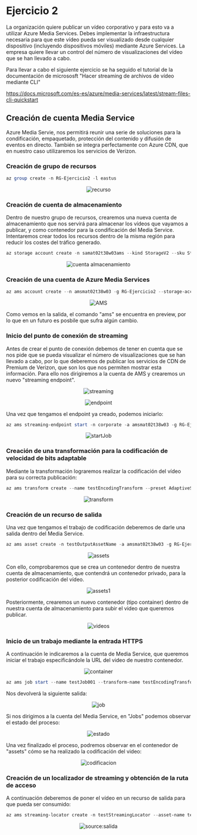 # Ejercicio 2

La  organización  quiere  publicar  un  vídeo  corporativo  y  para  esto  va  a  utilizar  Azure Media Services. Debes implementar la infraestructura necesaria para que este vídeo pueda  ser  visualizado  desde  cualquier  dispositivo  (incluyendo  dispositivos  móviles) mediante   Azure  Services.  La  empresa   quiere   llevar  un  control  del  número  de visualizaciones del vídeo que se han llevado a cabo.

Para llevar a cabo el siguiente ejercicio se ha seguido el tutorial de la documentación de micrososft "Hacer streaming de archivos de vídeo mediante CLI"

https://docs.microsoft.com/es-es/azure/media-services/latest/stream-files-cli-quickstart

## Creación de cuenta Media Service

Azure Media Servie, nos permitirá reunir una serie de soluciones para la condificación, empaquetado, protección del contenido y difusión de eventos en directo. También se integra perfectamente con Azure CDN, que en nuestro caso utilizaremos los servicios de Verizon.

### Creación de grupo de recursos

```PowerShell
az group create -n RG-Ejercicio2 -l eastus
```

<p align="center">
<a><img src="https://i.imgur.com/4y31fV4h.png" title="recurso" /></a>
</p>

### Creación de cuenta de almacenamiento

Dentro de nuestro grupo de recursos, crearemos una nueva cuenta de almacenamiento que nos servirá para almacenar los vídeos que vayamos a publicar, y como contenedor para la condificación del Media Service. Intentaremos crear todos los recursos dentro de la misma región para reducir los costes del tráfico generado.

```PowerShell
az storage account create -n samat02t38w03ams --kind StorageV2 --sku Standard_LRS -l eastus -g RG-Ejercicio2
```
<p align="center">
<a><img src="https://i.imgur.com/8y8YIRQh.png" title="cuenta almacenamiento" /></a>
</p>

### Creación de una cuenta de Azure Media Services

```PowerShell
az ams account create --n amsmat02t38w03 -g RG-Ejercicio2 --storage-account samat02t38w03ams -l eastus
```
<p align="center">
<a><img src="https://i.imgur.com/a31xoiHh.png" title="AMS" /></a>
</p>

Como vemos en la salida, el comando "ams" se encuentra en preview, por lo que en un futuro es posbile que sufra algún cambio.

### Inicio del punto de conexión de streaming

Antes de crear el punto de conexión debemos de tener en cuenta que se nos pide que se pueda visualizar el número de visualizaciones que se han llevado a cabo, por lo que deberemos de publicar los servicios de CDN de Premium de Verizon, que son los que nos permiten mostrar esta información. Para ello nos dirigiremos a la cuenta de AMS y crearemos un nuevo "streaming endpoint".

<p align="center">
  <a><img src="https://i.imgur.com/itqkmlMh.png" title="streaming" /></a>
</p>

<p align="center">
  <a><img src="https://i.imgur.com/fEcwdFih.png" title="endpoint" /></a>
</p>

Una vez que tengamos el endpoint ya creado, podemos iniciarlo:

```PowerShell
az ams streaming-endpoint start -n corporate -a amsmat02t38w03 -g RG-Ejercicio2
```
<p align="center">
  <a><img src="https://i.imgur.com/lRgwFFkh.png" title="startJob" /></a>
</p>

### Creación de una transformación para la codificación de velocidad de bits adaptable

Mediante la transformación lograremos realizar la codificación del vídeo para su correcta publicación:

```PowerShell
az ams transform create --name testEncodingTransform --preset AdaptiveStreaming --description 'a simple Transform for Adaptive Bitrate Encoding' -g RG-Ejercicio2 -a amsmat02t38w03
```
<p align="center">
  <a"><img src="https://i.imgur.com/mUvCDhYh.png" title="transform" /></a>
</p>

### Creación de un recurso de salida

Una vez que tengamos el trabajo de codificación deberemos de darle una salida dentro del Media Service.

```PowerShell
az ams asset create -n testOutputAssetName -a amsmat02t38w03 -g RG-Ejercicio2
```

<p align="center">
  <a><img src="https://i.imgur.com/lQXQvZsh.png" title="assets" /></a>
</p>

Con ello, comprobaremos que se crea un contenedor dentro de nuestra cuenta de almacenamiento, que contendrá un contenedor privado, para la posterior codificación del vídeo.

<p align="center">
  <a><img src="https://i.imgur.com/fsL1jAPh.png" title="assets1" /></a>
</p>

Posteriormente, crearemos un nuevo contenedor (tipo container) dentro de nuestra cuenta de almacenamiento para subir el video que queremos publicar.

<p align="center">
  <a><img src="https://i.imgur.com/GUaMjjch.png" title="videos" /></a>
</p>

### Inicio de un trabajo mediante la entrada HTTPS

A continuación le indicaremos a la cuenta de Media Service, que queremos iniciar el trabajo especificándole la URL del video de nuestro contenedor.

<p align="center">
  <a><img src="https://i.imgur.com/U4kPaIHh.png" title="container" /></a>
</p>

```PowerShell
az ams job start --name testJob001 --transform-name testEncodingTransform --base-uri 'https://samat02t38w03ams.blob.core.windows.net/videos/' --files 'vaporwave.mp4' --output-assets testOutputAssetName= -a amsmat02t38w03 -g RG-Ejercicio2
```
Nos devolverá la siguiente salida:

<p align="center">
  <a><img src="https://i.imgur.com/gi2a1Bdh.png" title="job" /></a>
</p>

Si nos dirigimos a la cuenta del Media Service, en "Jobs" podemos observar el estado del proceso:

<p align="center">
  <a><img src="https://i.imgur.com/A5hFxueh.png" title="estado" /></a>
</p>

Una vez finalizado el proceso, podremos observar en el contenedor de "assets" cómo se ha realizado la codificación del video:

<p align="center">
  <a><img src="https://i.imgur.com/WEBA0Wgh.png" title="codificacion" /></a>
</p>

### Creación de un localizador de streaming y obtención de la ruta de acceso

A continuación deberemos de poner el vídeo en un recurso de salida para que pueda ser consumido:

```PowerShell
az ams streaming-locator create -n testStreamingLocator --asset-name testOutputAssetName --streaming-policy-name Predefined_ClearStreamingOnly  -g RG-Ejercicio2 -a amsmat02t38w03
```
<p align="center">
  <a><img src="https://i.imgur.com/9X2kHP7h.png" title="source:salida" /></a>
</p>
